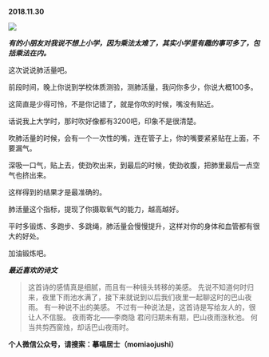 
          
            
**2018.11.30**



![](//upload-images.jianshu.io/upload_images/51001-488216ab38cd6f52.jpg)




***有的小朋友对我说不想上小学，因为乘法太难了，其实小学里有趣的事可多了，包括乘法在内。***

这次说说肺活量吧。

前段时间，晚上你说到学校体质测验，测肺活量，我问你多少，你说大概100多。

这简直是少得可怜，不是你记错了，就是你吹的时候，嘴没有贴近。

话说我上大学时，那时吹好像都有3200吧，印象不是很清楚。

吹肺活量的时候，会有一个一次性的嘴，连在管子上，你的嘴要紧紧贴在上面，不要漏气。

深吸一口气，贴上去，使劲吹出来，到最后的时候，使劲收腹，把肺里最后一点空气也挤出来。

这样得到的结果才是最准确的。

肺活量这个指标，提现了你摄取氧气的能力，越高越好。

平时多锻炼、多跑步、多跳绳，肺活量会慢慢提升，这样对你的身体和血管都有很大的好处。

加油锻炼吧。


***最近喜欢的诗文***
>这首诗的感情真是细腻，而且有一种镜头转移的美感。
先说不知道何时归来，夜里下雨池水满了，接下来就说到以后我们夜里一起聊这时的巴山夜雨。
有一种说不出的美感。
不过有一种说法是，这首诗是写给友人的，很让人不信服。
夜雨寄北——李商隐
君问归期未有期，巴山夜雨涨秋池。
何当共剪西窗烛，却话巴山夜雨时。




**个人微信公众号，请搜索：摹喵居士（momiaojushi）**

          
        